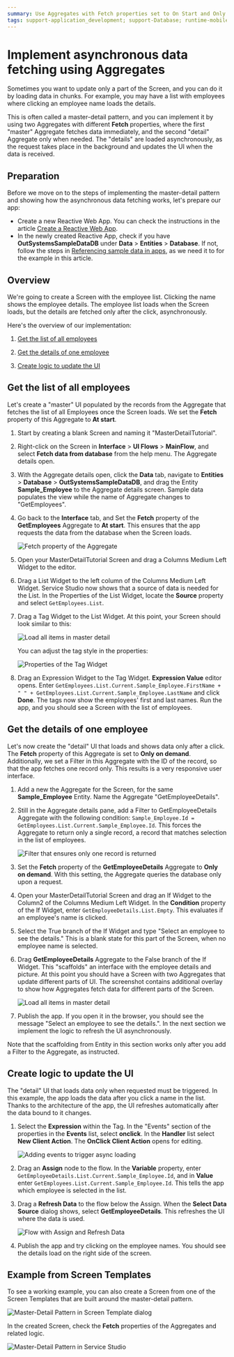 ```yaml
---
summary: Use Aggregates with Fetch properties set to On Start and Only on demand, to implement asynchronous calls to the database. This creates a fast UI.
tags: support-application_development; support-Database; runtime-mobileandreactiveweb;
---
```


# Implement asynchronous data fetching using Aggregates

Sometimes you want to update only a part of the Screen, and you can do it by loading data in chunks. For example, you may have a list with employees where clicking an employee name loads the details.

This is often called a master-detail pattern, and you can implement it by using two Aggregates with different **Fetch** properties, where the first "master" Aggregate fetches data immediately, and the second "detail" Aggregate only when needed. The "details" are loaded asynchronously, as the request takes place in the background and updates the UI when the data is received.

## Preparation

Before we move on to the steps of implementing the master-detail pattern and showing how the asynchronous data fetching works, let's prepare our app:

* Create a new Reactive Web App. You can check the instructions in the article [Create a Reactive Web App](../../../getting-started/create-reactive-web.md).
* In the newly created Reactive App, check if you have **OutSystemsSampleDataDB** under **Data** > **Entities** > **Database**. If not, follow the steps in [Referencing sample data in apps](../../ui/screen-templates-create/sample-data.md#referencing-sample-data-in-apps), as we need it to for the example in this article.

## Overview

We're going to create a Screen with the employee list. Clicking the name shows the employee details. The employee list loads when the Screen loads, but the details are fetched only after the click, asynchronously.

Here's the overview of our implementation:

1. [Get the list of all employees](#get-the-list-of-all-employees)
   
2. [Get the details of one employee](#get-the-details-of-one-employee)

3. [Create logic to update the UI](#create-logic-to-update-the-ui)


## Get the list of all employees

Let's create a "master" UI populated by the records from the Aggregate that fetches the list of all Employees once the Screen loads. We set the **Fetch** property of this Aggregate to **At start**.

1. Start by creating a blank Screen and naming it "MasterDetailTutorial".
2. Right-click on the Screen in **Interface** > **UI Flows** > **MainFlow**, and select **Fetch data from database** from the help menu. The Aggregate details open.
3. With the Aggregate details open, click the **Data** tab, navigate to **Entities** > **Database** > **OutSystemsSampleDataDB**, and drag the Entity **Sample_Employee** to the Aggregate details screen. Sample data populates the view while the name of Aggregate changes to "GetEmployees".
4. Go back to the **Interface** tab, and Set the **Fetch** property of the **GetEmployees** Aggregate to **At start**. This ensures that the app requests the data from the database when the Screen loads.

    ![Fetch property of the Aggregate](images/master-detail-fetch-at-start.png)

5. Open your MasterDetailTutorial Screen and drag a Columns Medium Left Widget to the editor.
6. Drag a List Widget to the left column of the Columns Medium Left Widget. Service Studio now shows that a source of data is needed for the List. In the Properties of the List Widget, locate the **Source** property and select `GetEmployees.List`. 
7. Drag a Tag Widget to the List Widget. At this point, your Screen should look similar to this:
    
    ![Load all items in master detail](images/master-detail-load-all.png?width=600)

    You can adjust the tag style in the properties:

    ![Properties of the Tag Widget](images/master-detail-tag-props.png?width=250)

8. Drag an Expression Widget to the Tag Widget. **Expression Value** editor opens. Enter `GetEmployees.List.Current.Sample_Employee.FirstName + " " + GetEmployees.List.Current.Sample_Employee.LastName` and click **Done**. The tags now show the employees' first and last names. Run the app, and you should see a Screen with the list of employees.

## Get the details of one employee

Let's now create the "detail" UI that loads and shows data only after a click. The **Fetch** property of this Aggregate is set to **Only on demand**. Additionally, we set a Filter in this Aggregate with the ID of the record, so that the app fetches one record only. This results is a very responsive user interface.

1. Add a new the Aggregate for the Screen, for the same **Sample_Employee** Entity. Name the Aggregate "GetEmployeeDetails".
2. Still in the Aggregate details pane, add a Filter to GetEmployeeDetails Aggregate with the following condition: `Sample_Employee.Id = GetEmployees.List.Current.Sample_Employee.Id`. This forces the Aggregate to return only a single record, a record that matches selection in the list of employees.
       
    ![Filter that ensures only one record is returned](images/master-detail-filter.png?width=600)

3. Set the **Fetch** property of the **GetEmployeeDetails** Aggregate to **Only on demand**. With this setting, the Aggregate queries the database only upon a request.
4. Open your MasterDetailTutorial Screen and drag an If Widget to the Column2 of the Columns Medium Left Widget. In the **Condition** property of the If Widget, enter `GetEmployeeDetails.List.Empty`. This evaluates if an employee's name is clicked.
5. Select the True branch of the If Widget and type "Select an employee to see the details." This is a blank state for this part of the Screen, when no employee name is selected.
6. Drag **GetEmployeeDetails** Aggregate to the False branch of the If Widget. This "scaffolds" an interface with the employee details and picture. At this point you should have a Screen with two Aggregates that update different parts of UI. The screenshot contains additional overlay to show how Aggregates fetch data for different parts of the Screen.
       
    ![Load all items in master detail](images/master-detail-aggregates.png?width=600)

7. Publish the app. If you open it in the browser, you should see the message "Select an employee to see the details.". In the next section we implement the logic to refresh the UI asynchronously.

<div class="info" markdown="1">

Note that the scaffolding from Entity in this section works only after you add a Filter to the Aggregate, as instructed.

</div>

## Create logic to update the UI

The "detail" UI that loads data only when requested must be triggered. In this example, the app loads the data after you click a name in the list. Thanks to the architecture of the app, the UI refreshes automatically after the data bound to it changes.

1. Select the **Expression** within the Tag. In the "Events" section of the properties in the **Events** list, select **onclick**. In the **Handler** list select **New Client Action**. The **OnClick Client Action** opens for editing.
       
    ![Adding events to trigger async loading](images/master-detail-events-refresh-ui.png?width=400)

2. Drag an **Assign** node to the flow. In the **Variable** property, enter `GetEmployeeDetails.List.Current.Sample_Employee.Id`, and in **Value** enter `GetEmployees.List.Current.Sample_Employee.Id`. This tells the app which employee is selected in the list.
3. Drag a **Refresh Data** to the flow below the Assign. When the **Select Data Source** dialog shows, select **GetEmployeeDetails**. This refreshes the UI where the data is used.
       
    ![Flow with Assign and Refresh Data](images/master-detail-refresh-ui.png?width=400)

4. Publish the app and try clicking on the employee names. You should see the details load on the right side of the screen.

## Example from Screen Templates

To see a working example, you can also create a Screen from one of the Screen Templates that are built around the master-detail pattern. 

![Master-Detail Pattern in Screen Template dialog](images/master-detail-template.png?width=600)

In the created Screen, check the **Fetch** properties of the Aggregates and related logic.

![Master-Detail Pattern in Service Studio](images/master-detail-sample.png?width=400)
